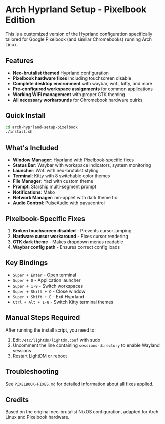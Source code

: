 # Arch Hyprland Setup - Pixelbook Edition

This is a customized version of the Hyprland configuration specifically tailored for Google Pixelbook (and similar Chromebooks) running Arch Linux.

## Features

- **Neo-brutalist themed** Hyprland configuration
- **Pixelbook hardware fixes** including touchscreen disable
- **Complete desktop environment** with waybar, wofi, kitty, and more
- **Pre-configured workspace assignments** for common applications
- **Working WiFi management** with proper GTK theming
- **All necessary workarounds** for Chromebook hardware quirks

## Quick Install

```bash
cd arch-hyprland-setup-pixelbook
./install.sh
```

## What's Included

- **Window Manager**: Hyprland with Pixelbook-specific fixes
- **Status Bar**: Waybar with workspace indicators, system monitoring
- **Launcher**: Wofi with neo-brutalist styling
- **Terminal**: Kitty with 8 switchable color themes
- **File Manager**: Yazi with custom theme
- **Prompt**: Starship multi-segment prompt
- **Notifications**: Mako
- **Network Manager**: nm-applet with dark theme fix
- **Audio Control**: PulseAudio with pavucontrol

## Pixelbook-Specific Fixes

1. **Broken touchscreen disabled** - Prevents cursor jumping
2. **Hardware cursor workaround** - Fixes cursor rendering
3. **GTK dark theme** - Makes dropdown menus readable
4. **Waybar config path** - Ensures correct config loads

## Key Bindings

- `Super + Enter` - Open terminal
- `Super + D` - Application launcher
- `Super + 1-9` - Switch workspaces
- `Super + Shift + Q` - Close window
- `Super + Shift + E` - Exit Hyprland
- `Ctrl + Alt + 1-8` - Switch Kitty terminal themes

## Manual Steps Required

After running the install script, you need to:

1. Edit `/etc/lightdm/lightdm.conf` with sudo
2. Uncomment the line containing `sessions-directory` to enable Wayland sessions
3. Restart LightDM or reboot

## Troubleshooting

See `PIXELBOOK-FIXES.md` for detailed information about all fixes applied.

## Credits

Based on the original neo-brutalist NixOS configuration, adapted for Arch Linux and Pixelbook hardware.
